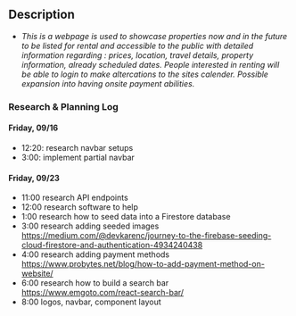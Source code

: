 ## Description

* _This is a webpage is used to showcase properties now and in the future to be listed for rental and accessible to the public with detailed information regarding : prices, location, travel details, property information, already scheduled dates. People interested in renting will be able to login to make altercations to the sites calender. Possible expansion into having onsite payment abilities._


### Research & Planning Log
#### Friday, 09/16
* 12:20: research navbar setups
* 3:00: implement partial navbar 

#### Friday, 09/23
* 11:00 research API endpoints
* 12:00 research software to help
* 1:00 research how to seed data into a Firestore database
* 3:00 research adding seeded images https://medium.com/@devkarenc/journey-to-the-firebase-seeding-cloud-firestore-and-authentication-4934240438
* 4:00 research adding payment methods https://www.probytes.net/blog/how-to-add-payment-method-on-website/
* 6:00 research how to build a search bar https://www.emgoto.com/react-search-bar/
* 8:00 logos, navbar, component layout 